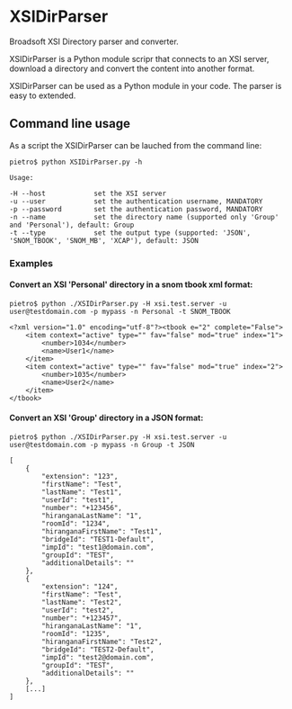 # XSIDirParser

Broadsoft XSI Directory parser and converter.

XSIDirParser is a Python module scripr that connects to an XSI server, download a directory and convert the content into another format.

XSIDirParser can be used as a Python module in your code. The parser is easy to extended.

## Command line usage

As a script the XSIDirParser can be lauched from the command line:

```
pietro$ python XSIDirParser.py -h

Usage:

-H --host            set the XSI server
-u --user            set the authentication username, MANDATORY
-p --password        set the authentication password, MANDATORY
-n --name            set the directory name (supported only 'Group' and 'Personal'), default: Group
-t --type            set the output type (supported: 'JSON', 'SNOM_TBOOK', 'SNOM_MB', 'XCAP'), default: JSON
```

### Examples

#### Convert an XSI 'Personal' directory in a snom tbook xml format:

```
pietro$ python ./XSIDirParser.py -H xsi.test.server -u user@testdomain.com -p mypass -n Personal -t SNOM_TBOOK

<?xml version="1.0" encoding="utf-8"?><tbook e="2" complete="False">
	<item context="active" type="" fav="false" mod="true" index="1">
		<number>1034</number>
		<name>User1</name>
	</item>
	<item context="active" type="" fav="false" mod="true" index="2">
		<number>1035</number>
		<name>User2</name>
	</item>
</tbook>
```

#### Convert an XSI 'Group' directory in a JSON format:

```
pietro$ python ./XSIDirParser.py -H xsi.test.server -u user@testdomain.com -p mypass -n Group -t JSON

[
    {
        "extension": "123",
        "firstName": "Test",
        "lastName": "Test1",
        "userId": "test1",
        "number": "+123456",
        "hiranganaLastName": "1",
        "roomId": "1234",
        "hiranganaFirstName": "Test1",
        "bridgeId": "TEST1-Default",
        "impId": "test1@domain.com",
        "groupId": "TEST",
        "additionalDetails": ""
    },
    {
        "extension": "124",
        "firstName": "Test",
        "lastName": "Test2",
        "userId": "test2",
        "number": "+123457",
        "hiranganaLastName": "1",
        "roomId": "1235",
        "hiranganaFirstName": "Test2",
        "bridgeId": "TEST2-Default",
        "impId": "test2@domain.com",
        "groupId": "TEST",
        "additionalDetails": ""
    },   
    [...]
]
```